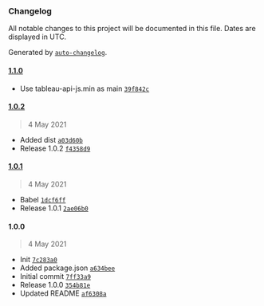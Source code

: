 ### Changelog

All notable changes to this project will be documented in this file. Dates are displayed in UTC.

Generated by [`auto-changelog`](https://github.com/CookPete/auto-changelog).

#### [1.1.0](https://github.com/eea/tableau-api-js/compare/1.0.2...1.1.0)

- Use tableau-api-js.min as main [`39f842c`](https://github.com/eea/tableau-api-js/commit/39f842cb4691200e939164daec3a31f402e7210d)

#### [1.0.2](https://github.com/eea/tableau-api-js/compare/1.0.1...1.0.2)

> 4 May 2021

- Added dist [`a03d60b`](https://github.com/eea/tableau-api-js/commit/a03d60beb4748e0925a242839be443c68c3d2c2f)
- Release 1.0.2 [`f4358d9`](https://github.com/eea/tableau-api-js/commit/f4358d9c09477bb407e7b5d9e0bf7b8122624a8a)

#### [1.0.1](https://github.com/eea/tableau-api-js/compare/1.0.0...1.0.1)

> 4 May 2021

- Babel [`1dcf6ff`](https://github.com/eea/tableau-api-js/commit/1dcf6ff36a89b556c1723055a7336b34665836ba)
- Release 1.0.1 [`2ae06b0`](https://github.com/eea/tableau-api-js/commit/2ae06b075c7618984d955859c3e0b4662aa23336)

#### 1.0.0

> 4 May 2021

- Init [`7c283a0`](https://github.com/eea/tableau-api-js/commit/7c283a07119c75639e6b16c1cc4efae8c0ec78e7)
- Added package.json [`a634bee`](https://github.com/eea/tableau-api-js/commit/a634beec28d8cdf665d7f5b72c52358133e1bf94)
- Initial commit [`7ff33a9`](https://github.com/eea/tableau-api-js/commit/7ff33a9ad0d6127b2c7798783c0599479ddad578)
- Release 1.0.0 [`354b81e`](https://github.com/eea/tableau-api-js/commit/354b81e637917da8d1fb6dfe362ce0e8fffb81cd)
- Updated README [`af6308a`](https://github.com/eea/tableau-api-js/commit/af6308ac7f68ae9a2c8db0213834afb1e4e896ff)

